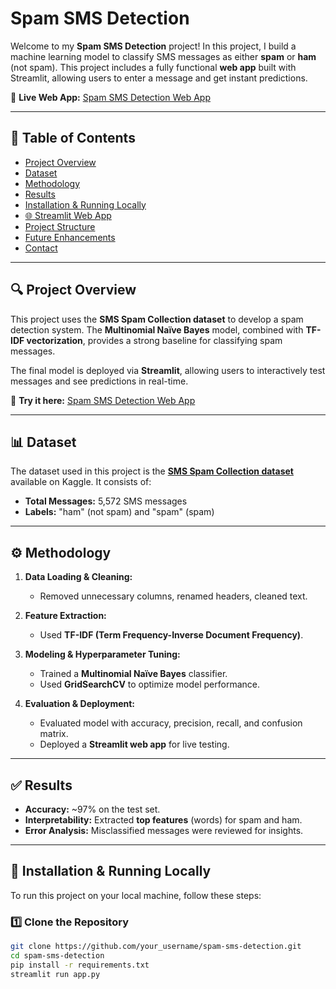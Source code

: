 # Spam SMS Detection

Welcome to my **Spam SMS Detection** project! In this project, I build a machine learning model to classify SMS messages as either **spam** or **ham** (not spam). This project includes a fully functional **web app** built with Streamlit, allowing users to enter a message and get instant predictions.

🔗 **Live Web App:** [Spam SMS Detection Web App](https://spam-sms-detection-jlunztznqpypc4jb4gbnar.streamlit.app/)  

---

## 📌 Table of Contents

- [Project Overview](#project-overview)
- [Dataset](#dataset)
- [Methodology](#methodology)
- [Results](#results)
- [Installation & Running Locally](#installation--running-locally)
- [🌐 Streamlit Web App](#streamlit-web-app)
- [Project Structure](#project-structure)
- [Future Enhancements](#future-enhancements)
- [Contact](#contact)

---

## 🔍 Project Overview

This project uses the **SMS Spam Collection dataset** to develop a spam detection system. The **Multinomial Naïve Bayes** model, combined with **TF-IDF vectorization**, provides a strong baseline for classifying spam messages. 

The final model is deployed via **Streamlit**, allowing users to interactively test messages and see predictions in real-time.

🔗 **Try it here:** [Spam SMS Detection Web App](https://spam-sms-detection-jlunztznqpypc4jb4gbnar.streamlit.app/)  

---

## 📊 Dataset

The dataset used in this project is the **[SMS Spam Collection dataset](https://www.kaggle.com/datasets/uciml/sms-spam-collection-dataset)** available on Kaggle. It consists of:

- **Total Messages:** 5,572 SMS messages  
- **Labels:** "ham" (not spam) and "spam" (spam)  

---

## ⚙️ Methodology

1. **Data Loading & Cleaning:**  
   - Removed unnecessary columns, renamed headers, cleaned text.

2. **Feature Extraction:**  
   - Used **TF-IDF (Term Frequency-Inverse Document Frequency)**.

3. **Modeling & Hyperparameter Tuning:**  
   - Trained a **Multinomial Naïve Bayes** classifier.
   - Used **GridSearchCV** to optimize model performance.

4. **Evaluation & Deployment:**  
   - Evaluated model with accuracy, precision, recall, and confusion matrix.
   - Deployed a **Streamlit web app** for live testing.

---

## ✅ Results

- **Accuracy:** ~97% on the test set.
- **Interpretability:** Extracted **top features** (words) for spam and ham.
- **Error Analysis:** Misclassified messages were reviewed for insights.

---

## 🚀 Installation & Running Locally

To run this project on your local machine, follow these steps:

### 1️⃣ **Clone the Repository**
```bash
git clone https://github.com/your_username/spam-sms-detection.git
cd spam-sms-detection
pip install -r requirements.txt
streamlit run app.py
